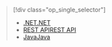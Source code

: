> [!div class="op_single_selector"]
> * [<span data-ttu-id="06beb-101">.NET</span><span class="sxs-lookup"><span data-stu-id="06beb-101">.NET</span></span>](../articles/media-services/media-services-dotnet-configure-asset-delivery-policy.md)
> * [<span data-ttu-id="06beb-102">REST API</span><span class="sxs-lookup"><span data-stu-id="06beb-102">REST API</span></span>](../articles/media-services/media-services-rest-configure-asset-delivery-policy.md)
> * [<span data-ttu-id="06beb-103">Java</span><span class="sxs-lookup"><span data-stu-id="06beb-103">Java</span></span>](https://github.com/southworkscom/azure-sdk-for-media-services-java-samples)
> 
> 

